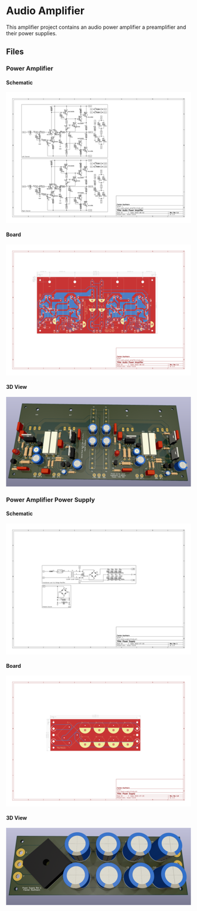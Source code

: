 # Audio Amplifier

This amplifier project contains an audio power amplifier a preamplifier and
their power supplies.

## Files

### Power Amplifier

#### Schematic

![Power Amplifier Schematic](./assets/audio_power_amplifier_schematic.svg)

#### Board

![Power Amplifier Board](./assets/audio_power_amplifier_board.svg)

#### 3D View

![Power Amplifier 3D View](./assets/audio_power_amplifier_3dview.png)

### Power Amplifier Power Supply

#### Schematic

![Power Amplifier Power Supply Schematic](./assets/audio_power_amplifier_power_supply_schematic.svg)

#### Board

![Power Amplifier Power Supply Board](./assets/audio_power_amplifier_power_supply_board.svg)

#### 3D View

![Power Amplifier Power Supply 3D View](./assets/audio_power_amplifier_power_supply_3dview.png)
